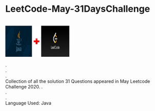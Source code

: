 <h1>LeetCode-May-31DaysChallenge</h1><br>
<img src ="image.png" width = 200px>
<p>
.<br>.<br>.<br>
Collection of all the solution 31 Questions appeared in May Leetcode Challenge 2020.
.<br>.<br>.<br>
Language Used: Java